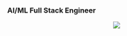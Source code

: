 ### AI/ML Full Stack Engineer

<p align="center">
  <img src="[https://github.com/demartini/demartini/blob/master/code.gif](https://github.com/juliandevex/juliandevex/blob/main/code.gif)">
</p>
